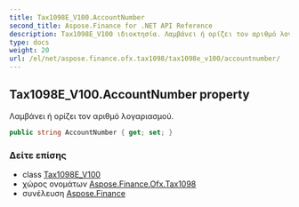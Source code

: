 ```yaml
---
title: Tax1098E_V100.AccountNumber
second_title: Aspose.Finance for .NET API Reference
description: Tax1098E_V100 ιδιοκτησία. Λαμβάνει ή ορίζει τον αριθμό λογαριασμού.
type: docs
weight: 20
url: /el/net/aspose.finance.ofx.tax1098/tax1098e_v100/accountnumber/
---
```

## Tax1098E_V100.AccountNumber property

Λαμβάνει ή ορίζει τον αριθμό λογαριασμού.

```csharp
public string AccountNumber { get; set; }
```

### Δείτε επίσης

* class [Tax1098E_V100](../)
* χώρος ονομάτων [Aspose.Finance.Ofx.Tax1098](../../tax1098e_v100/)
* συνέλευση [Aspose.Finance](../../../)



